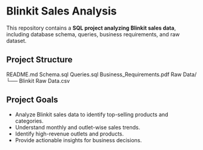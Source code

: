 # Blinkit Sales Analysis

This repository contains a **SQL project analyzing Blinkit sales data**, including database schema, queries, business requirements, and raw dataset.

## Project Structure
README.md
Schema.sql
Queries.sql
Business_Requirements.pdf
Raw Data/
└── Blinkit Raw Data.csv


## Project Goals

- Analyze Blinkit sales data to identify top-selling products and categories.  
- Understand monthly and outlet-wise sales trends.  
- Identify high-revenue outlets and products.  
- Provide actionable insights for business decisions.
